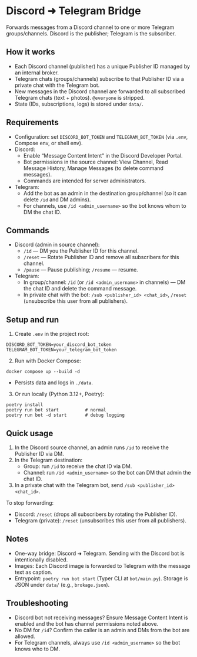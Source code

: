 # Discord ➜ Telegram Bridge

Forwards messages from a Discord channel to one or more Telegram groups/channels. Discord is the publisher; Telegram is the subscriber.

## How it works

- Each Discord channel (publisher) has a unique Publisher ID managed by an internal broker.
- Telegram chats (groups/channels) subscribe to that Publisher ID via a private chat with the Telegram bot.
- New messages in the Discord channel are forwarded to all subscribed Telegram chats (text + photos). `@everyone` is stripped.
- State (IDs, subscriptions, logs) is stored under `data/`.

## Requirements

- Configuration: set `DISCORD_BOT_TOKEN` and `TELEGRAM_BOT_TOKEN` (via `.env`, Compose env, or shell env).
- Discord:
  - Enable “Message Content Intent” in the Discord Developer Portal.
  - Bot permissions in the source channel: View Channel, Read Message History, Manage Messages (to delete command messages).
  - Commands are intended for server administrators.
- Telegram:
  - Add the bot as an admin in the destination group/channel (so it can delete `/id` and DM admins).
  - For channels, use `/id <admin_username>` so the bot knows whom to DM the chat ID.

## Commands

- Discord (admin in source channel):
  - `/id` — DM you the Publisher ID for this channel.
  - `/reset` — Rotate Publisher ID and remove all subscribers for this channel.
  - `/pause` — Pause publishing; `/resume` — resume.
- Telegram:
  - In group/channel: `/id` (or `/id <admin_username>` in channels) — DM the chat ID and delete the command message.
  - In private chat with the bot: `/sub <publisher_id> <chat_id>`, `/reset` (unsubscribe this user from all publishers).

## Setup and run

1) Create `.env` in the project root:

```
DISCORD_BOT_TOKEN=your_discord_bot_token
TELEGRAM_BOT_TOKEN=your_telegram_bot_token
```

2) Run with Docker Compose:

```
docker compose up --build -d
```

   - Persists data and logs in `./data`.
3) Or run locally (Python 3.12+, Poetry):

```
poetry install
poetry run bot start          # normal
poetry run bot -d start       # debug logging
```

## Quick usage

1) In the Discord source channel, an admin runs `/id` to receive the Publisher ID via DM.
2) In the Telegram destination:
   - Group: run `/id` to receive the chat ID via DM.
   - Channel: run `/id <admin_username>` so the bot can DM that admin the chat ID.
3) In a private chat with the Telegram bot, send `/sub <publisher_id> <chat_id>`.

To stop forwarding:
- Discord: `/reset` (drops all subscribers by rotating the Publisher ID).
- Telegram (private): `/reset` (unsubscribes this user from all publishers).

## Notes

- One-way bridge: Discord ➜ Telegram. Sending with the Discord bot is intentionally disabled.
- Images: Each Discord image is forwarded to Telegram with the message text as caption.
- Entrypoint: `poetry run bot start` (Typer CLI at `bot/main.py`). Storage is JSON under `data/` (e.g., `brokage.json`).

## Troubleshooting

- Discord bot not receiving messages? Ensure Message Content Intent is enabled and the bot has channel permissions noted above.
- No DM for `/id`? Confirm the caller is an admin and DMs from the bot are allowed.
- For Telegram channels, always use `/id <admin_username>` so the bot knows who to DM.
